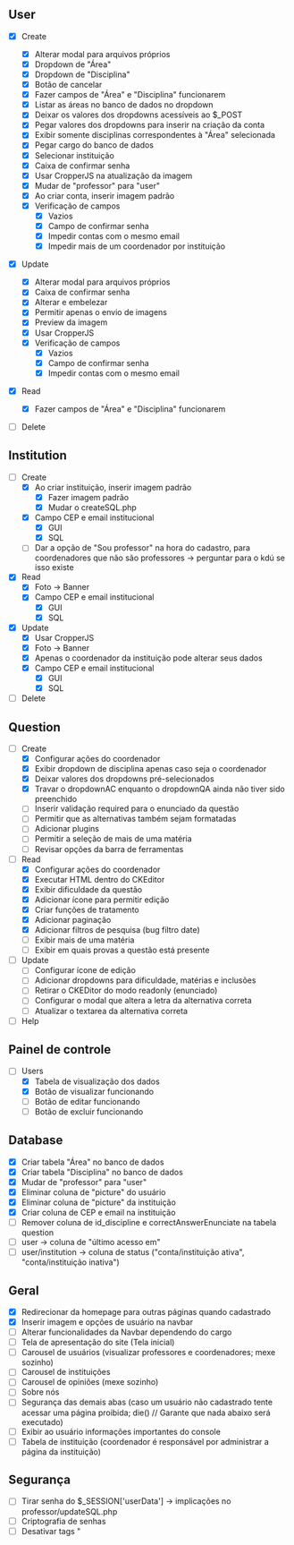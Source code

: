 ## User
- [X] Create
	- [X] Alterar modal para arquivos próprios
	- [X] Dropdown de "Área"
	- [X] Dropdown de "Disciplina"
	- [X] Botão de cancelar
	- [X] Fazer campos de "Área" e "Disciplina" funcionarem
	- [X] Listar as áreas no banco de dados no dropdown
	- [X] Deixar os valores dos dropdowns acessíveis ao $_POST
	- [X] Pegar valores dos dropdowns para inserir na criação da conta
	- [X] Exibir somente disciplinas correspondentes à "Área" selecionada
	- [X] Pegar cargo do banco de dados
	- [X] Selecionar instituição
	- [X] Caixa de confirmar senha
	- [X] Usar CropperJS na atualização da imagem
	- [X] Mudar de "professor" para "user"
	- [X] Ao criar conta, inserir imagem padrão	
	- [X] Verificação de campos
		- [X] Vazios
		- [X] Campo de confirmar senha
		- [X] Impedir contas com o mesmo email
		- [X] Impedir mais de um coordenador por instituição
	
- [X] Update
	- [X] Alterar modal para arquivos próprios
	- [X] Caixa de confirmar senha
	- [X] Alterar e embelezar
	- [X] Permitir apenas o envio de imagens
	- [X] Preview da imagem
	- [X] Usar CropperJS
	- [X] Verificação de campos
		- [X] Vazios
		- [X] Campo de confirmar senha
		- [X] Impedir contas com o mesmo email

- [X] Read
	- [X] Fazer campos de "Área" e "Disciplina" funcionarem

- [ ] Delete


## Institution
- [ ] Create
	- [X] Ao criar instituição, inserir imagem padrão
		- [X] Fazer imagem padrão
		- [X] Mudar o createSQL.php
	- [X] Campo CEP e email institucional
		- [X] GUI
		- [X] SQL

	- [ ] Dar a opção de "Sou professor" na hora do cadastro, para coordenadores que não são professores -> perguntar para o kdú se isso existe

- [X] Read
	- [X] Foto -> Banner
	- [X] Campo CEP e email institucional
		- [X] GUI
		- [X] SQL

- [X] Update
	- [X] Usar CropperJS
	- [X] Foto -> Banner
	- [X] Apenas o coordenador da instituição pode alterar seus dados
	- [X] Campo CEP e email institucional
		- [X] GUI
		- [X] SQL

- [ ] Delete

## Question
- [ ] Create
	- [X] Configurar ações do coordenador
	- [X] Exibir dropdown de disciplina apenas caso seja o coordenador
	- [X] Deixar valores dos dropdowns pré-selecionados
	- [X] Travar o dropdownAC enquanto o dropdownQA ainda não tiver sido preenchido
	- [ ] Inserir validação required para o enunciado da questão
	- [ ] Permitir que as alternativas também sejam formatadas
	- [ ] Adicionar plugins
	- [ ] Permitir a seleção de mais de uma matéria
	- [ ] Revisar opções da barra de ferramentas
- [ ] Read
	- [X] Configurar ações do coordenador
	- [X] Executar HTML dentro do CKEditor
	- [X] Exibir dificuldade da questão
	- [X] Adicionar ícone para permitir edição
	- [X] Criar funções de tratamento
	- [X] Adicionar paginação
	- [X] Adicionar filtros de pesquisa (bug filtro date)
	- [ ] Exibir mais de uma matéria
	- [ ] Exibir em quais provas a questão está presente
- [ ] Update
	- [ ] Configurar ícone de edição
	- [ ] Adicionar dropdowns para dificuldade, matérias e inclusões
	- [ ] Retirar o CKEDitor do modo readonly (enunciado) 
	- [ ] Configurar o modal que altera a letra da alternativa correta
	- [ ] Atualizar o textarea da alternativa correta
- [ ] Help

## Painel de controle
- [ ] Users
	- [X] Tabela de visualização dos dados
	- [X] Botão de visualizar funcionando
	- [ ] Botão de editar funcionando
	- [ ] Botão de excluir funcionando

## Database

- [X] Criar tabela "Área" no banco de dados
- [X] Criar tabela "Disciplina" no banco de dados
- [X] Mudar de "professor" para "user"
- [X] Eliminar coluna de "picture" do usuário
- [X] Eliminar coluna de "picture" da instituição
- [X] Criar coluna de CEP e email na instituição
- [ ] Remover coluna de id_discipline e correctAnswerEnunciate na tabela question
- [ ] user -> coluna de "último acesso em"
- [ ] user/institution -> coluna de status ("conta/instituição ativa", "conta/instituição inativa")

## Geral
- [X] Redirecionar da homepage para outras páginas quando cadastrado
- [X] Inserir imagem e opções de usuário na navbar
- [ ] Alterar funcionalidades da Navbar dependendo do cargo
- [ ] Tela de apresentação do site (Tela inicial)
- [ ] Carousel de usuários (visualizar professores e coordenadores; mexe sozinho)
- [ ] Carousel de instituições
- [ ] Carousel de opiniões (mexe sozinho)
- [ ] Sobre nós
- [ ] Segurança das demais abas (caso um usuário não cadastrado tente acessar uma página proibida; die() // Garante que nada abaixo será executado)
- [ ] Exibir ao usuário informações importantes do console
- [ ] Tabela de instituição (coordenador é responsável por administrar a página da instituição)

## Segurança
- [ ] Tirar senha do $_SESSION['userData'] -> implicações no professor/updateSQL.php
- [ ] Criptografia de senhas
- [ ] Desativar tags "<script>" e "<?php" do que o CkEditor retorna
- [ ] Verificar, no início de cada página, as possibilidades de erro 403 ou 404

## Observações
	1 coordenador por escola
	professores dessa escola são subordinados a esse coordenador
	coordenadores tem página de gerenciamento dos professores
	somente programadores podem criar instituições e coordenadores
	somente coordenadores podem criar professores


## Dicas
	* Use die() se não achou $_GET
	* enctype="multipart/form-data" -> atributo necessário em <form> caso envolva envio de imagens
	* Quando as imagens não estiverem atualizando, pode ser que o navegador esteja guardando-as em cache.
	Para evitar isso, faça o seguinte: adicione "?1222259157.415" no final do src da imagem, onde "1222259157.415" é o horário do servidor. Ex.: <img src="picture.jpg?1222259157.415" alt="">
	A função de tempo no php é "time()", então ficaria <img src="/images/users/2.jpeg<?php echo '?' . time() ?>" />
	*index.php com 403 em todas as pastas para evitar acessos indevidos
	*if($_Session['userData']['status'] == 2){
		$otherProfileName = 'Conta desativada';
	} else {
		$otherProfileName = array['name'];
	}
	* This script tag should be included between the <head> tags in your HTML document.
	*$connection->close();		após		require_once '../../utilities/dbConnect.php';


## Possíveis novas funções
* Sistema de mensagens (tipo do moddle)
* Email de verificação de criação de contas
* Esqueci a senha
* Mudar Gerar PDF do Nicholas para o João
* Crud da instituição
* Versionamento de questões (tipo o do GitHub)
* Versionamento de provas (tipo o do GitHub)
* Comentário das questões
* Painel de controle do coordenador
	* Desativar e alterar subordinados
	* Transferência de cargo
